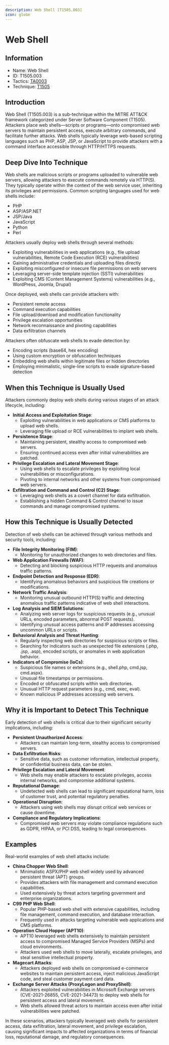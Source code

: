 ```yaml
---
description: Web Shell [T1505.003]
icon: globe
---
```


# Web Shell

## Information

* Name: Web Shell
* ID: T1505.003
* Tactics: [TA0003](../)
* Technique: [T1505](./)

## Introduction

Web Shell (T1505.003) is a sub-technique within the MITRE ATT\&CK framework categorized under Server Software Component (T1505). Attackers place web shells—scripts or programs—onto compromised web servers to maintain persistent access, execute arbitrary commands, and facilitate further attacks. Web shells typically leverage web-based scripting languages such as PHP, ASP, JSP, or JavaScript to provide attackers with a command interface accessible through HTTP/HTTPS requests.

## Deep Dive Into Technique

Web shells are malicious scripts or programs uploaded to vulnerable web servers, allowing attackers to execute commands remotely via HTTP(S). They typically operate within the context of the web service user, inheriting its privileges and permissions. Common scripting languages used for web shells include:

* PHP
* ASP/ASP.NET
* JSP/Java
* JavaScript
* Python
* Perl

Attackers usually deploy web shells through several methods:

* Exploiting vulnerabilities in web applications (e.g., file upload vulnerabilities, Remote Code Execution (RCE) vulnerabilities)
* Gaining administrative credentials and uploading files directly
* Exploiting misconfigured or insecure file permissions on web servers
* Leveraging server-side template injection (SSTI) vulnerabilities
* Exploiting CMS (Content Management Systems) vulnerabilities (e.g., WordPress, Joomla, Drupal)

Once deployed, web shells can provide attackers with:

* Persistent remote access
* Command execution capabilities
* File upload/download and modification functionality
* Privilege escalation opportunities
* Network reconnaissance and pivoting capabilities
* Data exfiltration channels

Attackers often obfuscate web shells to evade detection by:

* Encoding scripts (base64, hex encoding)
* Using custom encryption or obfuscation techniques
* Embedding web shells within legitimate files or hidden directories
* Employing minimalistic, single-line scripts to evade signature-based detection

## When this Technique is Usually Used

Attackers commonly deploy web shells during various stages of an attack lifecycle, including:

* **Initial Access and Exploitation Stage**:
  * Exploiting vulnerabilities in web applications or CMS platforms to upload web shells.
  * Leveraging file upload or RCE vulnerabilities to implant web shells.
* **Persistence Stage**:
  * Maintaining persistent, stealthy access to compromised web servers.
  * Ensuring continued access even after initial vulnerabilities are patched.
* **Privilege Escalation and Lateral Movement Stage**:
  * Using web shells to escalate privileges by exploiting local vulnerabilities or misconfigurations.
  * Pivoting to internal networks and other systems from compromised web servers.
* **Exfiltration and Command and Control (C2) Stage**:
  * Leveraging web shells as a covert channel for data exfiltration.
  * Establishing a hidden Command & Control channel to issue commands and manage compromised systems.

## How this Technique is Usually Detected

Detection of web shells can be achieved through various methods and security tools, including:

* **File Integrity Monitoring (FIM)**:
  * Monitoring for unauthorized changes to web directories and files.
* **Web Application Firewalls (WAF)**:
  * Detecting and blocking suspicious HTTP requests and anomalous traffic patterns.
* **Endpoint Detection and Response (EDR)**:
  * Identifying anomalous behaviors and suspicious file creations or modifications.
* **Network Traffic Analysis**:
  * Monitoring unusual outbound HTTP(S) traffic and detecting anomalous traffic patterns indicative of web shell interactions.
* **Log Analysis and SIEM Solutions**:
  * Analyzing web server logs for suspicious requests (e.g., unusual URLs, encoded parameters, abnormal POST requests).
  * Identifying unusual access patterns and IP addresses accessing uncommon URLs or scripts.
* **Behavioral Analysis and Threat Hunting**:
  * Regularly inspecting web directories for suspicious scripts or files.
  * Searching for indicators such as unexpected file extensions (.php, .jsp, .asp), encoded scripts, or anomalies in web application behavior.
* **Indicators of Compromise (IoCs)**:
  * Suspicious file names or extensions (e.g., shell.php, cmd.jsp, cmd.aspx).
  * Unusual file timestamps or permissions.
  * Encoded or obfuscated scripts within web directories.
  * Unusual HTTP request parameters (e.g., cmd, exec, eval).
  * Known malicious IP addresses accessing web servers.

## Why it is Important to Detect This Technique

Early detection of web shells is critical due to their significant security implications, including:

* **Persistent Unauthorized Access**:
  * Attackers can maintain long-term, stealthy access to compromised servers.
* **Data Exfiltration Risks**:
  * Sensitive data, such as customer information, intellectual property, or confidential business data, can be stolen.
* **Privilege Escalation and Lateral Movement**:
  * Web shells may enable attackers to escalate privileges, access internal networks, and compromise additional systems.
* **Reputational Damage**:
  * Undetected web shells can lead to significant reputational harm, loss of customer trust, and potential regulatory penalties.
* **Operational Disruption**:
  * Attackers using web shells may disrupt critical web services or cause downtime.
* **Compliance and Regulatory Implications**:
  * Compromised web servers may violate compliance regulations such as GDPR, HIPAA, or PCI DSS, leading to legal consequences.

## Examples

Real-world examples of web shell attacks include:

* **China Chopper Web Shell**:
  * Minimalistic ASPX/PHP web shell widely used by advanced persistent threat (APT) groups.
  * Provides attackers with file management and command execution capabilities.
  * Used extensively by threat actors targeting government and enterprise organizations.
* **C99 PHP Web Shell**:
  * Popular PHP-based web shell with extensive capabilities, including file management, command execution, and database interaction.
  * Frequently used in attacks targeting vulnerable web applications and CMS platforms.
* **Operation Cloud Hopper (APT10)**:
  * APT10 leveraged web shells extensively to maintain persistent access to compromised Managed Service Providers (MSPs) and cloud environments.
  * Attackers used web shells to move laterally, escalate privileges, and steal sensitive intellectual property.
* **Magecart Attacks**:
  * Attackers deployed web shells on compromised e-commerce websites to maintain persistent access, inject malicious JavaScript code, and steal customer payment card data.
* **Exchange Server Attacks (ProxyLogon and ProxyShell)**:
  * Attackers exploited vulnerabilities in Microsoft Exchange servers (CVE-2021-26855, CVE-2021-34473) to deploy web shells for persistent access and lateral movement.
  * Web shells allowed threat actors to maintain access even after initial vulnerabilities were patched.

In these scenarios, attackers typically leveraged web shells for persistent access, data exfiltration, lateral movement, and privilege escalation, causing significant impacts to affected organizations in terms of financial loss, reputational damage, and regulatory consequences.
